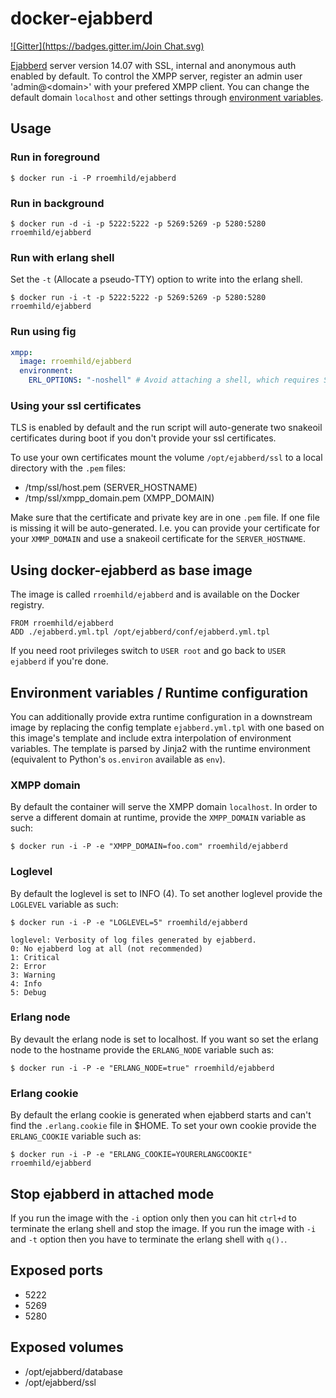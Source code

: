 # docker-ejabberd
[![Gitter](https://badges.gitter.im/Join Chat.svg)](https://gitter.im/rroemhild/docker-ejabberd?utm_source=badge&utm_medium=badge&utm_campaign=pr-badge&utm_content=badge)

[Ejabberd][ejabberd] server version 14.07 with SSL, internal and anonymous auth enabled by default. To control the XMPP server, register an admin user 'admin@\<domain\>' with your prefered XMPP client. You can change the default domain `localhost` and other settings through [environment variables](#environment-variables-runtime-configuration).

[ejabberd]: http://ejabberd.im

## Usage

### Run in foreground

```
$ docker run -i -P rroemhild/ejabberd
```

### Run in background

```
$ docker run -d -i -p 5222:5222 -p 5269:5269 -p 5280:5280 rroemhild/ejabberd
```

### Run with erlang shell

Set the `-t` (Allocate a pseudo-TTY) option to write into the erlang shell.

```
$ docker run -i -t -p 5222:5222 -p 5269:5269 -p 5280:5280 rroemhild/ejabberd
```

### Run using fig

```yaml
xmpp:
  image: rroemhild/ejabberd
  environment:
    ERL_OPTIONS: "-noshell" # Avoid attaching a shell, which requires STDIN to be attached, which `fig up` does not do. See https://github.com/docker/fig/issues/480.
```


### Using your ssl certificates

TLS is enabled by default and the run script will auto-generate two snakeoil certificates during boot if you don't provide your ssl certificates.

To use your own certificates mount the volume `/opt/ejabberd/ssl` to a local directory with the `.pem` files:

* /tmp/ssl/host.pem (SERVER_HOSTNAME)
* /tmp/ssl/xmpp_domain.pem (XMPP_DOMAIN)

Make sure that the certificate and private key are in one `.pem` file. If one file is missing it will be auto-generated. I.e. you can provide your certificate for your `XMMP_DOMAIN` and use a snakeoil certificate for the `SERVER_HOSTNAME`.

## Using docker-ejabberd as base image

The image is called `rroemhild/ejabberd` and is available on the Docker registry.

```
FROM rroemhild/ejabberd
ADD ./ejabberd.yml.tpl /opt/ejabberd/conf/ejabberd.yml.tpl
```

If you need root privileges switch to `USER root` and go back to `USER ejabberd` if you're done.

## Environment variables / Runtime configuration

You can additionally provide extra runtime configuration in a downstream image by replacing the config template `ejabberd.yml.tpl` with one based on this image's template and include extra interpolation of environment variables. The template is parsed by Jinja2 with the runtime environment (equivalent to Python's `os.environ` available as `env`).

### XMPP domain

By default the container will serve the XMPP domain `localhost`. In order to serve a different domain at runtime, provide the `XMPP_DOMAIN` variable as such:

```
$ docker run -i -P -e "XMPP_DOMAIN=foo.com" rroemhild/ejabberd
```

### Loglevel

By default the loglevel is set to INFO (4). To set another loglevel provide the `LOGLEVEL` variable as such:

```
$ docker run -i -P -e "LOGLEVEL=5" rroemhild/ejabberd
```

```
loglevel: Verbosity of log files generated by ejabberd.
0: No ejabberd log at all (not recommended)
1: Critical
2: Error
3: Warning
4: Info
5: Debug
```

### Erlang node

By devault the erlang node is set to localhost. If you want so set the erlang node to the hostname provide the `ERLANG_NODE` variable such as:

```
$ docker run -i -P -e "ERLANG_NODE=true" rroemhild/ejabberd
```

### Erlang cookie

By default the erlang cookie is generated when ejabberd starts and can't find the `.erlang.cookie` file in $HOME. To set your own cookie provide the `ERLANG_COOKIE` variable such as:

```
$ docker run -i -P -e "ERLANG_COOKIE=YOURERLANGCOOKIE" rroemhild/ejabberd
```

## Stop ejabberd in attached mode

If you run the image with the `-i` option only then you can hit `ctrl+d` to terminate the erlang shell and stop the image. If you run the image with `-i` and `-t` option then you have to terminate the erlang shell with `q().`.

## Exposed ports

* 5222
* 5269
* 5280

## Exposed volumes

* /opt/ejabberd/database
* /opt/ejabberd/ssl
